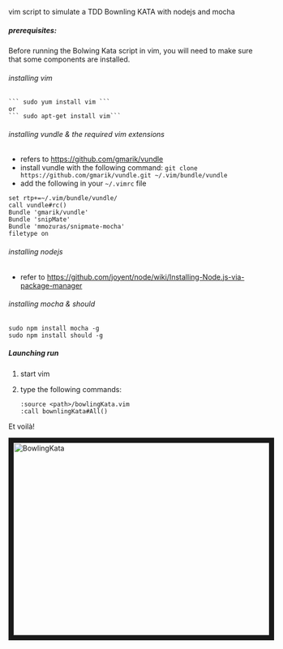 vim script to simulate a TDD Bownling KATA with nodejs and mocha

##### prerequisites:
Before running the Bolwing Kata script in vim, you will need to make sure that some components are installed. 

###### installing vim
      
    ``` sudo yum install vim ```
    or
    ``` sudo apt-get install vim```

###### installing vundle & the required vim extensions

   - refers to https://github.com/gmarik/vundle
   - install vundle with the following command:
   ```git clone https://github.com/gmarik/vundle.git ~/.vim/bundle/vundle```
   - add the following in your ```~/.vimrc``` file 

```
set rtp+=~/.vim/bundle/vundle/
call vundle#rc()
Bundle 'gmarik/vundle'
Bundle 'snipMate'
Bundle 'mmozuras/snipmate-mocha'
filetype on
```

###### installing nodejs
   - refer to https://github.com/joyent/node/wiki/Installing-Node.js-via-package-manager
   
###### installing mocha & should
   ``` 
   sudo npm install mocha -g
   sudo npm install should -g
   ```


   
##### Launching run

 1. start vim
 2. type the following commands:
 
    ```
    :source <path>/bowlingKata.vim
    :call bownlingKata#All()
    ```

Et voilà!

<a href="http://www.youtube.com/watch?feature=player_embedded&v=7Op4NJIcz1M" target="_blank"><img src="http://img.youtube.com/vi/swUPSa2zyrY/0.jpg" 
alt="BowlingKata" width="640" height="380" border="10" /></a>

